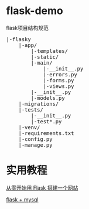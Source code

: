 # flask-demo

flask项目结构规范
<pre>
|-flasky
    |-app/
        |-templates/
        |-static/
        |-main/
            |-__init__.py
            |-errors.py
            |-forms.py
            |-views.py
        |-__init__.py
        |-models.py
    |-migrations/   
    |-tests/
        |-__init__.py
        |-test*.py
    |-venv/
    |-requirements.txt
    |-config.py
    |-manage.py
</pre>

# 实用教程

[从零开始用 Flask 搭建一个网站](https://www.jianshu.com/p/cc90a14856c5)

[flask + mysql](https://www.cnblogs.com/mosson/p/6962526.html)
